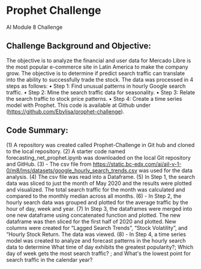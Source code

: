 # Prophet Challenge
AI Module 8 Challenge

## Challenge Background and Objective:
The objective is to analyze the financial and user data for Mercado Libre is the most popular e-commerce site in Latin America to make the company grow. The objective is to determine if predict search traffic can translate into the ability to successfully trade the stock. The data was processed in 4 steps as follows:
•	Step 1: Find unusual patterns in hourly Google search traffic.
•	Step 2: Mine the search traffic data for seasonality.
•	Step 3: Relate the search traffic to stock price patterns.
•	Step 4: Create a time series model with Prophet.
This code is available at Github under (https://github.com/Ebylisa/prophet-challenge).

## Code Summary:
(1)  A repository was created called Prophet-Challenge in Git hub and cloned to the local repository.  (2)  A starter code named forecasting_net_prophet.ipynb was downloaded on the local Git repository and GitHub. (3) - The csv file from https://static.bc-edx.com/ai/ail-v-1-0/m8/lms/datasets/google_hourly_search_trends.csv was used for the data analysis. (4)  The csv file was read into a Dataframe. (5)  In Step 1, the search data was sliced to just the month of May 2020 and the results were plotted and visualized. The total search traffic for the month was calculated and compared to the monthly median across all months. (6) - In Step 2, the hourly search data was grouped and plotted for the average traffic by the hour of day, week and year. (7) In Step 3, the dataframes were merged into one new dataframe using concatenated function and plotted.  The new dataframe was then sliced for the first half of 2020 and plotted. New columns were created for  “Lagged Search Trends”,  “Stock Volatility”,  and “Hourly Stock Return. The data was viewed. (8) - In Step 4, a time series model was created to  analyze and forecast patterns in the hourly search data to determine  What time of day exhibits the greatest popularity?; Which day of week gets the most search traffic? ;  and What's the lowest point for search traffic in the calendar year? 
